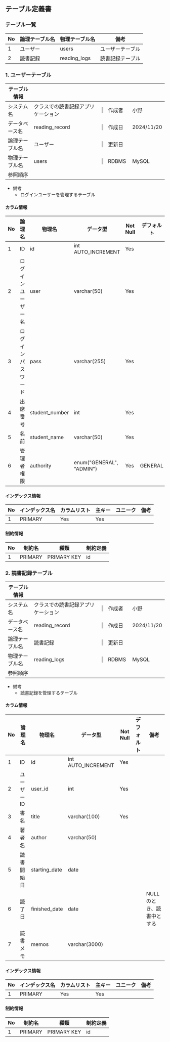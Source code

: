 ## テーブル定義書
### テーブル一覧
| No     | 論理テーブル名 | 物理テーブル名 | 備考 |
|------|-------------|--------------|-------------|
| 1 | ユーザー     | users   | ユーザーテーブル |
| 2 | 読書記録 | reading_logs   |読書記録テーブル |


### 1. ユーザーテーブル

|テーブル情報|||||
|-------- | ---------------------------| --- | -------- | ----- |
|システム名 | クラスでの読書記録アプリケーション |\||作成者 | 小野 |
|データベース名 | reading_record |\||作成日 | 2024/11/20 |
| 論理テーブル名 | ユーザー |\|| 更新日　| |
| 物理テーブル名 |  users |\|| RDBMS | MySQL |
|参照順序 ||||
- 備考
    - ログインユーザーを管理するテーブル

#### カラム情報
|No | 論理名 | 物理名 | データ型 | Not Null | デフォルト | 備考 |
| --- | ------ | ------ |----- |-----------|------------|--------------|
|1|ID |id | int AUTO_INCREMENT | Yes| | |
|2| ログインユーザー名 | user | varchar(50) | Yes | | |
|3| ログインパスワード | pass | varchar(255) | Yes | | |
|4| 出席番号 | student_number | int | Yes | | |
|5| 名前 | student_name | varchar(50) | Yes | | |
|6| 管理者権限 | authority | enum("GENERAL", "ADMIN") | Yes | GENERAL | "GENERAL"が生徒, "ADMIN"が教師 |

#### インデックス情報
|No|インデックス名|カラムリスト|主キー|ユニーク|備考|
|-----|--------------|----------|-----------|----------|--------|
|1 | PRIMARY | Yes| Yes||

#### 制約情報
|No| 制約名 | 種類| 制約定義 |
|---| --------- | ------- | -----|
|1 | PRIMARY | PRIMARY KEY|id|

### 2. 読書記録テーブル
|テーブル情報|||||
|-------- | ---------------------------| --- | -------- | ----- |
|システム名 | クラスでの読書記録アプリケーション |\||作成者 | 小野 |
|データベース名 | reading_record |\||作成日 | 2024/11/20 |
| 論理テーブル名 | 読書記録 |\|| 更新日　| |
| 物理テーブル名 |  reading_logs |\|| RDBMS | MySQL |
|参照順序 ||||
- 備考
    - 読書記録を管理するテーブル

#### カラム情報
|No | 論理名 | 物理名 | データ型 | Not Null | デフォルト | 備考 |
| --- | ------ | ------ |----- |-----------|------------|--------------|
|1|ID |id | int AUTO_INCREMENT | Yes| | |
|2| ユーザーID | user_id | int | Yes | | |
|3| 書名 | title | varchar(100) | Yes | | |
|4| 著者名 | author | varchar(50) |  | | |
|5| 読書開始日 | starting_date | date |  | | |
|6| 読了日 | finished_date | date | | | NULLのとき、読書中とする|
|7| 読書メモ | memos | varchar(3000) | | | |

#### インデックス情報
|No|インデックス名|カラムリスト|主キー|ユニーク|備考|
|-----|--------------|----------|-----------|----------|--------|
|1 | PRIMARY | Yes| Yes||

#### 制約情報
|No| 制約名 | 種類| 制約定義 |
|---| --------- | ------- | -----|
|1 | PRIMARY | PRIMARY KEY|id|


